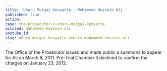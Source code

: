 ```yaml
---
title: 'Uhuru Muigai Kenyatta - Mohammed Hussein Ali '
published: true
action:
case: the-prosecutor-v-uhuru-muigai-kenyatta
accused: mohammed-hussein-ali
youtube_id:
slug: uhuru-muigai-kenyatta-events-mohammed-hussein-ali
---
```



The Office of the Prosecutor issued and made public a summons to appear for Ali on March 8, 2011. Pre-Trial Chamber II declined to confirm the charges on January 23, 2012.